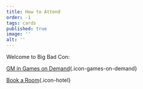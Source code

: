 ```yaml
---
title: How to Attend
order: -1
tags: cards
published: true
image: ''
alt: ''
---
```


Welcome to Big Bad Con:

[GM in Games on Demand](https://www.bigbadcon.com/games-on-demand/){.icon-games-on-demand}

[Book a Room](https://www.bigbadcon.com/hotel/){.icon-hotel}

<!--Sign up to attend Big Bad Con!

[Buy a Badge](/buy-a-badge){.icon-badge}

[Book a Room](https://www.hyatt.com/en-US/group-booking/SFOBU/G-BBC3){.icon-hotel}

[Hotel](/hotel){.icon-hotel}

[Exhibitors](/exhibitor-information){.icon-booth}

[Program](/images/03-new_bigbadcon_program_10-09.pdf){.icon-book}

[FAQ](/faq){.icon-faq}-->
